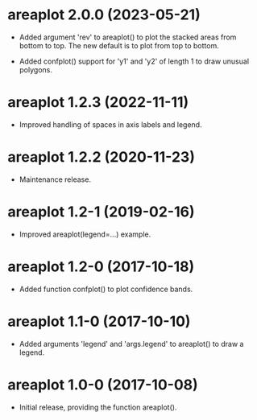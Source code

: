 # areaplot 2.0.0 (2023-05-21)

* Added argument 'rev' to areaplot() to plot the stacked areas from bottom to
  top. The new default is to plot from top to bottom.

* Added confplot() support for 'y1' and 'y2' of length 1 to draw unusual
  polygons.




# areaplot 1.2.3 (2022-11-11)

* Improved handling of spaces in axis labels and legend.




# areaplot 1.2.2 (2020-11-23)

* Maintenance release.




# areaplot 1.2-1 (2019-02-16)

* Improved areaplot(legend=...) example.




# areaplot 1.2-0 (2017-10-18)

* Added function confplot() to plot confidence bands.




# areaplot 1.1-0 (2017-10-10)

* Added arguments 'legend' and 'args.legend' to areaplot() to draw a legend.




# areaplot 1.0-0 (2017-10-08)

* Initial release, providing the function areaplot().
